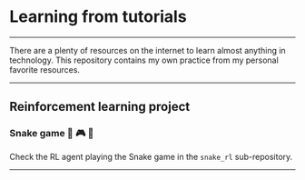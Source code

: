 # Learning from tutorials

---

There are a plenty of resources on the internet to learn almost anything in technology. 
This repository contains my own practice from my personal favorite resources.

---
## Reinforcement learning project
### Snake game 🐍 🎮 👾 
Check the RL agent playing the Snake game in the `snake_rl` sub-repository.

---
